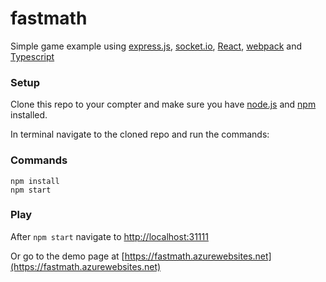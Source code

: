 # fastmath
Simple game example using [express.js](http://expressjs.com/), [socket.io](http://socket.io/), [React](https://facebook.github.io/react/), 
[webpack](https://webpack.github.io/) and [Typescript](https://www.typescriptlang.org/)
### Setup
Clone this repo to your compter and make sure you have [node.js](https://nodejs.org) and [npm](https://www.npmjs.com/) installed.

In terminal navigate to the cloned repo and run the commands:
### Commands
```
npm install
npm start
```
### Play
After `npm start` navigate to [http://localhost:31111](http://localhost:31111)

Or go to the demo page at [https://fastmath.azurewebsites.net](https://fastmath.azurewebsites.net)
